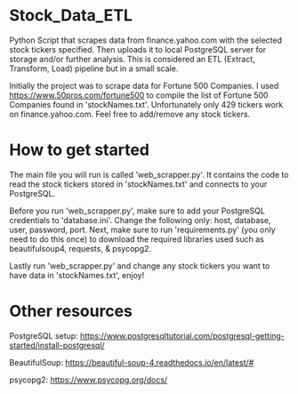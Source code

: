 # Stock_Data_ETL
Python Script that scrapes data from finance.yahoo.com with the selected stock tickers specified. Then uploads it to local PostgreSQL server for storage and/or further analysis. This is considered an ETL (Extract, Transform, Load) pipeline but in a small scale. 

Initially the project was to scrape data for Fortune 500 Companies. I used https://www.50pros.com/fortune500 to compile the list of Fortune 500 Companies found in 'stockNames.txt'. Unfortunately only 429 tickers work on finance.yahoo.com. Feel free to add/remove any stock tickers. 

# How to get started
The main file you will run is called 'web_scrapper.py'. It contains the code to read the stock tickers stored in 'stockNames.txt' and connects to your PostgreSQL.

Before you run 'web_scrapper.py', make sure to add your PostgreSQL credentials to 'database.ini'. Change the following only: host, database, user, password, port. 
Next, make sure to run 'requirements.py' (you only need to do this once) to download the required libraries used such as beautifulsoup4, requests, & psycopg2.

Lastly run 'web_scrapper.py' and change any stock tickers you want to have data in 'stockNames.txt', enjoy!

# Other resources
PostgreSQL setup: https://www.postgresqltutorial.com/postgresql-getting-started/install-postgresql/

BeautifulSoup: https://beautiful-soup-4.readthedocs.io/en/latest/#

psycopg2: https://www.psycopg.org/docs/
